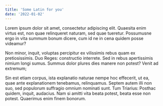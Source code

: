 ```yaml
---
title: 'Some Latin for you'
date: '2022-01-02'
---
```


Lorem ipsum dolor sit amet, consectetur adipiscing elit. Quaesita enim virtus est, non quae relinqueret naturam, sed quae tueretur. Possumusne ergo in vita summum bonum dicere, cum id ne in cena quidem posse videamur?

Non minor, inquit, voluptas percipitur ex vilissimis rebus quam ex pretiosissimis. Duo Reges: constructio interrete. Sed in rebus apertissimis nimium longi sumus. Summus dolor plures dies manere non potest? Venit ad extremum;

Sin est etiam corpus, ista explanatio naturae nempe hoc effecerit, ut ea, quae ante explanationem tenebamus, relinquamus. Septem autem illi non suo, sed populorum suffragio omnium nominati sunt. Tum Triarius: Posthac quidem, inquit, audacius. Nam si amitti vita beata potest, beata esse non potest. Quaerimus enim finem bonorum.